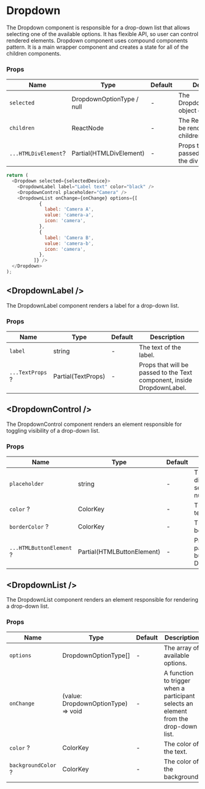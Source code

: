 # Dropdown

The Dropdown component is responsible for a drop-down list that allows selecting one of the available options. It has flexible API, so user can control rendered elements. Dropdown component uses compound components pattern. It is a main wrapper component and creates a state for all of the children components.

### Props

| Name                 | Type                      | Default | Description                                               |
| -------------------- | ------------------------- | ------- | --------------------------------------------------------- |
| `selected`           | DropdownOptionType / null | -       | The DropdownOptionType object or null.                    |
| `children`           | ReactNode                 | -       | The React nodes to be rendered as children.               |
| `...HTMLDivElement`? | Partial(HTMLDivElement)   | -       | Props that will be passed to the root of the div element. |

```javascript
return (
  <Dropdown selected={selectedDevice}>
    <DropdownLabel label="Label text" color="black" />
    <DropdownControl placeholder="Camera" />
    <DropdownList onChange={onChange} options={[
            {
              label: 'Camera A',
              value: 'camera-a',
              icon: 'camera',
            },
            {
              label: 'Camera B',
              value: 'camera-b',
              icon: 'camera',
            },
          ]} />
  </Dropdown>
);
```

## \<DropdownLabel />

The DropdownLabel component renders a label for a drop-down list.

### Props

| Name             | Type               | Default | Description                                                          |
| ---------------- | ------------------ | ------- | -------------------------------------------------------------------- |
| `label`          | string             | -       | The text of the label.                                               |
| `...TextProps` ? | Partial(TextProps) | -       | Props that will be passed to the Text component, inside DropdownLabel. |

## \<DropdownControl />

The DropdownControl component renders an element responsible for toggling visibility of a drop-down list.

### Props

| Name                     | Type                       | Default | Description                                                        |
| ------------------------ | -------------------------- | ------- | ------------------------------------------------------------------ |
| `placeholder`            | string                     | -       | The default text to display when the selected value is null.       |
| `color` ?                | ColorKey                   | -       | The color of the text.                                             |
| `borderColor` ?          | ColorKey                   | -       | The color of the box border.                                       |
| `...HTMLButtonElement` ? | Partial(HTMLButtonElement) | -       | Props that will be passed to the button tag, inside DropdownControl. |

## \<DropdownList />

The DropdownList component renders an element responsible for rendering a drop-down list.

### Props

| Name                | Type                                | Default | Description                                                                          |
| ------------------- | ----------------------------------- | ------- | ------------------------------------------------------------------------------------ |
| `options`           | DropdownOptionType[]                | -       | The array of available options.                                                      |
| `onChange`          | (value: DropdownOptionType) => void | -       | A function to trigger when a participant selects an element from the drop-down list. |
| `color` ?           | ColorKey                            | -       | The color of the text.                                                               |
| `backgroundColor` ? | ColorKey                            | -       | The color of the background.                                                         |
